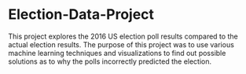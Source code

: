 # Election-Data-Project

This project explores the 2016 US election poll results compared to the actual election results. The purpose of this project was to use various machine learning techniques and visualizations to find out possible solutions as to why the polls incorrectly predicted the election.
